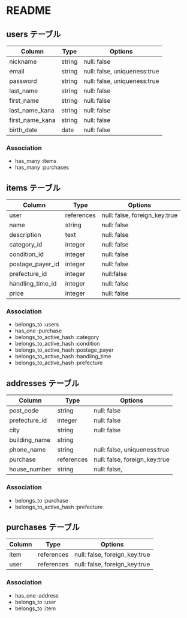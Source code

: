 # README

## users テーブル

| Column          | Type   | Options                      |
| --------------- | ------ | ---------------------------- |
| nickname        | string | null: false                  |
| email           | string | null: false, uniqueness:true |
| password        | string | null: false, uniqueness:true |
| last_name       | string | null: false                  |
| first_name      | string | null: false                  |
| last_name_kana  | string | null: false                  |
| first_name_kana | string | null: false                  |
| birth_date      | date   | null: false                  |

### Association

- has_many :items
- has_many :purchases

## items テーブル

| Column           | Type       | Options                       |
| ---------------- | ------     | ----------------------------- |
| user             | references | null: false, foreign_key:true |
| name             | string     | null: false                   |
| description      | text       | null: false                   |
| category_id      | integer    | null: false                   |
| condition_id     | integer    | null: false                   |
| postage_payer_id | integer    | null: false                   |
| prefecture_id    | integer    | null:false                    |
| handling_time_id | integer    | null: false                   |
| price            | integer    | null: false                   |


### Association

- belongs_to :users
- has_one :purchase
- belongs_to_active_hash :category
- belongs_to_active_hash :condition
- belongs_to_active_hash :postage_payer
- belongs_to_active_hash :handling_time
- belongs_to_active_hash :prefecture



## addresses テーブル

| Column           | Type       | Options                        |
| ---------------- | ---------- | ------------------------------ |
| post_code        | string     | null: false                    |
| prefecture_id    | integer    | null: false                    |
| city             | string     | null: false                    |
| building_name    | string     |                                |
| phone_name       | string     | null: false, uniqueness:true   |
| purchase         | references | null: false, foreign_key:true  |
| house_number     | string     | null: false,                   |

### Association

- belongs_to :purchase
- belongs_to_active_hash :prefecture

## purchases テーブル

| Column        | Type          | Options                       |
| ------------- | ------------- | ----------------------------- |
| item          | references    | null: false, foreign_key:true |
| user          | references    | null: false, foreign_key:true |

### Association

- has_one :address
- belongs_to :user
- belongs_to :item